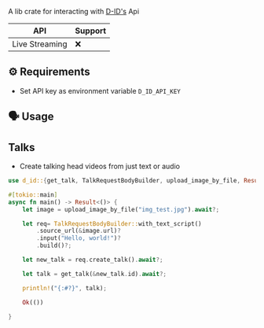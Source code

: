 A lib crate for interacting with [D-ID's](https://docs.d-id.com/reference/get-started) Api


| API            |Support|
|----------------|---|
| Live Streaming |❌|

## ⚙️ Requirements

- Set API key as environment variable `D_ID_API_KEY`

## 🗣️ Usage

## Talks

- Create talking head videos from just text or audio

```rust
use d_id::{get_talk, TalkRequestBodyBuilder, upload_image_by_file, Result};

#[tokio::main]
async fn main() -> Result<()> {
    let image = upload_image_by_file("img_test.jpg").await?;

    let req= TalkRequestBodyBuilder::with_text_script()
        .source_url(&image.url)?
        .input("Hello, world!")?
        .build()?;

    let new_talk = req.create_talk().await?;

    let talk = get_talk(&new_talk.id).await?;

    println!("{:#?}", talk);

    Ok(())

}
```

